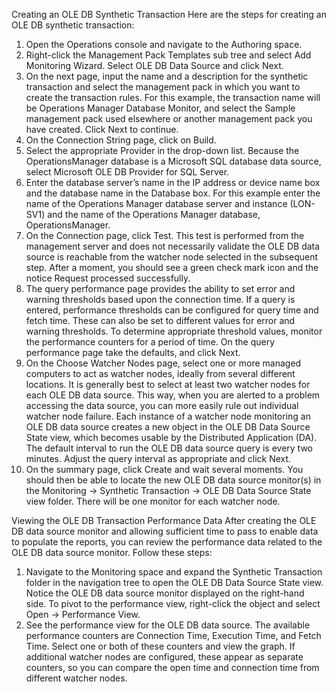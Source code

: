 Creating an OLE DB Synthetic Transaction
Here are the steps for creating an OLE DB synthetic transaction:
1. Open the Operations console and navigate to the Authoring space.
2. Right-click the Management Pack Templates sub tree and select Add Monitoring Wizard. Select OLE DB Data Source and click Next.
4. On the next page, input the name and a description for the synthetic transaction and select the management pack in which you want to create the transaction rules. For this example, the transaction name will be Operations Manager Database Monitor, and select the Sample management pack used elsewhere or another management pack you have created. Click Next to continue.
5. On the Connection String page, click on Build.
6. Select the appropriate Provider in the drop-down list. Because the OperationsManager database is a Microsoft SQL database data source, select Microsoft OLE DB Provider for SQL Server.
7. Enter the database server’s name in the IP address or device name box and the database name in the Database box. For this example enter the name of the Operations Manager database server and instance (LON-SV1) and the name of the Operations Manager database, OperationsManager. 
8. On the Connection page, click Test. This test is performed from the management server and does not necessarily validate the OLE DB data source is reachable from the watcher node selected in the subsequent step. After a moment, you should see a green check mark icon and the notice Request processed successfully.
9. The query performance page provides the ability to set error and warning thresholds based upon the connection time. If a query is entered, performance thresholds can be configured for query time and fetch time. These can also be set to different values for error and warning thresholds. To determine appropriate threshold values, monitor the performance counters for a period of time. On the query performance page take the defaults, and  click Next.
10. On the Choose Watcher Nodes page, select one or more managed computers to act as watcher nodes, ideally from several different locations. It is generally best to select at least two watcher nodes for each OLE DB data source. This way, when you are alerted to a problem accessing the data source, you can more easily rule out individual watcher node failure. Each instance of a watcher node monitoring an OLE DB data source creates a new object in the OLE DB Data Source State view, which becomes usable by the Distributed Application (DA). The default interval to run the OLE DB data source query is every two minutes. Adjust the query interval as appropriate and click Next.
11. On the summary page, click Create and wait several moments. You should then be able to locate the new OLE DB data source monitor(s) in the Monitoring -> Synthetic Transaction -> OLE DB Data Source State view folder. There will be one monitor for each watcher node.

Viewing the OLE DB Transaction Performance Data
After creating the OLE DB data source monitor and allowing sufficient time to pass to enable data to populate the reports, you can review the performance data related to the OLE DB data source monitor. Follow these steps:
1. Navigate to the Monitoring space and expand the Synthetic Transaction folder in the navigation tree to open the OLE DB Data Source State view. Notice the OLE DB data source monitor displayed on the right-hand side. To pivot to the performance view, right-click the object and select Open -> Performance View.
2. See the performance view for the OLE DB data source. The available performance counters are Connection Time, Execution Time, and Fetch Time. Select one or both of these counters and view the graph. If additional watcher nodes are configured, these appear as separate counters, so you can compare the open time and connection time from different watcher nodes.
